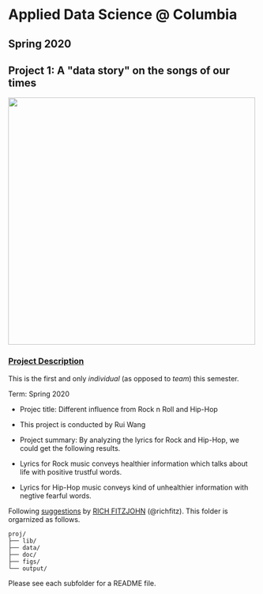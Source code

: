 # Applied Data Science @ Columbia
## Spring 2020
## Project 1: A "data story" on the songs of our times

<img src="figs/title1.jpeg" width="500">

### [Project Description](doc/)
This is the first and only *individual* (as opposed to *team*) this semester. 

Term: Spring 2020

+ Projec title: Different influence from Rock n Roll and Hip-Hop
+ This project is conducted by Rui Wang

+ Project summary: By analyzing the lyrics for Rock and Hip-Hop, we could get the following results.

 + Lyrics for Rock music conveys healthier information which talks about life with positive trustful words.

 + Lyrics for Hip-Hop music conveys kind of unhealthier information with negtive fearful words.



Following [suggestions](http://nicercode.github.io/blog/2013-04-05-projects/) by [RICH FITZJOHN](http://nicercode.github.io/about/#Team) (@richfitz). This folder is orgarnized as follows.

```
proj/
├── lib/
├── data/
├── doc/
├── figs/
└── output/
```

Please see each subfolder for a README file.
